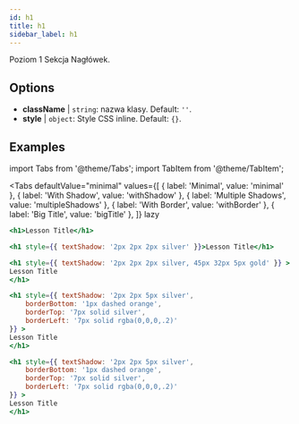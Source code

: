 ```yaml
---
id: h1
title: h1
sidebar_label: h1
---
```


Poziom 1 Sekcja Nagłówek.

## Options

* __className__ | `string`: nazwa klasy. Default: `''`.
* __style__ | `object`: Style CSS inline. Default: `{}`.


## Examples

import Tabs from '@theme/Tabs';
import TabItem from '@theme/TabItem';

<Tabs
    defaultValue="minimal"
    values={[
        { label: 'Minimal', value: 'minimal' },
        { label: 'With Shadow', value: 'withShadow' },
        { label: 'Multiple Shadows', value: 'multipleShadows' },
        { label: 'With Border', value: 'withBorder' },
        { label: 'Big Title', value: 'bigTitle' },
    ]}
    lazy
>

<TabItem value="minimal">

```jsx live
<h1>Lesson Title</h1>
```

</TabItem>

<TabItem value="withShadow">

```jsx live
<h1 style={{ textShadow: '2px 2px 2px silver' }}>Lesson Title</h1>
```
</TabItem>


<TabItem value="multipleShadows">

```jsx live
<h1 style={{ textShadow: '2px 2px 2px silver, 45px 32px 5px gold' }} >
Lesson Title
</h1>
```

</TabItem>

<TabItem value="withBorder">

```jsx live
<h1 style={{ textShadow: '2px 2px 5px silver',
    borderBottom: '1px dashed orange',
    borderTop: '7px solid silver',
    borderLeft: '7px solid rgba(0,0,0,.2)'
}} >
Lesson Title
</h1>
```

</TabItem>

<TabItem value="bigTitle">

```jsx live
<h1 style={{ textShadow: '2px 2px 5px silver',
    borderBottom: '1px dashed orange',
    borderTop: '7px solid silver',
    borderLeft: '7px solid rgba(0,0,0,.2)'
}} >
Lesson Title
</h1>
```

</TabItem>

</Tabs>
